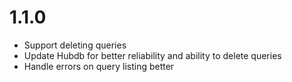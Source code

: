 # 1.1.0

* Support deleting queries
* Update Hubdb for better reliability and ability to delete queries
* Handle errors on query listing better

